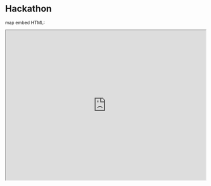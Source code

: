# Hackathon
map embed HTML:
<iframe src="https://www.google.com/maps/d/u/1/embed?mid=1krwrZauX06txjdK632tK4niH1noXA3xC" width="640" height="480"></iframe>
